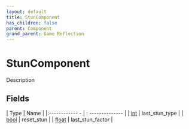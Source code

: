 ```yaml
---
layout: default
title: StunComponent
has_children: false
parent: Component
grand_parent: Game Reflection
---
```

# StunComponent
Description 

## Fields
| Type | Name |
|:------------ - | : -------------- |
| [int](game-reflection/enums/int.md) | last_stun_type |
| [bool](game-reflection/components/bool.md) | reset_stun |
| [float](game-reflection/components/float.md) | last_stun_factor |
